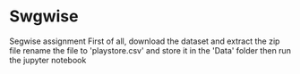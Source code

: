 # Swgwise
Segwise assignment
First of all, download the dataset and extract the zip file
rename the file to 'playstore.csv' and store it in the 'Data' folder then run the jupyter notebook
